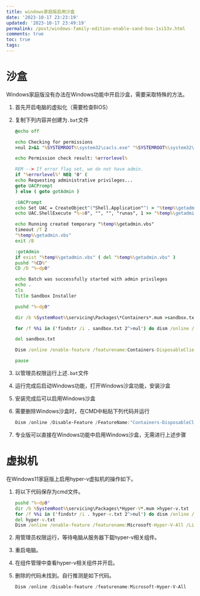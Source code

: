 ```yaml
---
title: windows家庭版启用沙盒
date: '2023-10-17 23:23:19'
updated: '2023-10-17 23:49:19'
permalink: /post/windows-family-edition-enable-sand-box-1si53v.html
comments: true
toc: true
tags:
---
```





# 沙盒

Windows家庭版没有办法在Windows功能中开启沙盒，需要采取特殊的方法。

1. 首先开启电脑的虚拟化（需要检查BIOS）
2. 复制下列内容并创建为`.bat`​文件

    ```bat
    @echo off

    echo Checking for permissions
    >nul 2>&1 "%SYSTEMROOT%\system32\cacls.exe" "%SYSTEMROOT%\system32\config\system"

    echo Permission check result: %errorlevel%

    REM --> If error flag set, we do not have admin.
    if '%errorlevel%' NEQ '0' (
    echo Requesting administrative privileges...
    goto UACPrompt
    ) else ( goto gotAdmin )

    :UACPrompt
    echo Set UAC = CreateObject^("Shell.Application"^) > "%temp%\getadmin.vbs"
    echo UAC.ShellExecute "%~s0", "", "", "runas", 1 >> "%temp%\getadmin.vbs"

    echo Running created temporary "%temp%\getadmin.vbs"
    timeout /T 2
    "%temp%\getadmin.vbs"
    exit /B

    :gotAdmin
    if exist "%temp%\getadmin.vbs" ( del "%temp%\getadmin.vbs" )
    pushd "%CD%"
    CD /D "%~dp0" 

    echo Batch was successfully started with admin privileges
    echo .
    cls
    Title Sandbox Installer

    pushd "%~dp0"

    dir /b %SystemRoot%\servicing\Packages\*Containers*.mum >sandbox.txt

    for /f %%i in ('findstr /i . sandbox.txt 2^>nul') do dism /online /norestart /add-package:"%SystemRoot%\servicing\Packages\%%i"

    del sandbox.txt

    Dism /online /enable-feature /featurename:Containers-DisposableClientVM /LimitAccess /ALL

    pause
    ```
3. 以管理员权限运行上述`.bat`​文件
4. 运行完成后启动Windows功能，打开Windows沙盒功能，安装沙盒
5. 安装完成后可以启用Windows沙盒
6. 需要删除Windows沙盒时，在CMD中粘贴下列代码并运行

    ```powershell
    Dism /online /Disable-Feature /FeatureName:"Containers-DisposableClientVM"
    ```
7. 专业版可以直接在Windows功能中启用Windows沙盒，无需进行上述步骤

# 虚拟机

在Windows11家庭版上启用hyper-v虚拟机的操作如下。

1. 将以下代码保存为cmd文件。

    ```cmd
    pushd "%~dp0"
    dir /b %SystemRoot%\servicing\Packages\*Hyper-V*.mum >hyper-v.txt
    for /f %%i in ('findstr /i . hyper-v.txt 2^>nul') do dism /online /norestart /add-package:"%SystemRoot%\servicing\Packages\%%i"
    del hyper-v.txt
    Dism /online /enable-feature /featurename:Microsoft-Hyper-V-All /LimitAccess /ALL
    ```
2. 用管理员权限运行，等待电脑从服务器下载hyper-v相关组件。
3. 重启电脑。
4. 在组件管理中查看hyper-v相关组件并开启。
5. 删除的代码未找到。自行推测是如下代码。

    ```powershell
    Dism /online /Disable-feature /featurename:Microsoft-Hyper-V-All
    ```
